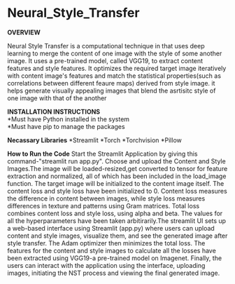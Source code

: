 # Neural_Style_Transfer
**OVERVIEW**

Neural Style Transfer is a computational technique in that uses deep learning to merge the content of one image with the style of some another image. It uses a pre-trained model, called VGG19, to extract content features and style features. It optimizes the required target image iteratively with content image's features and match the statistical properties(such as correlations between different feaure maps) derived from style image. it helps generate visually appealing images that blend the asrtisitc style of one image with that of the another

**INSTALLATION INSTRUCTIONS**  
*Must have Python installed in the system  
*Must have pip to manage the packages  

**Necassary Libraries**
*Streamlit
*Torch
*Torchvision
*Pillow   

**How to Run the Code**
Start the Streamlit Application by giving this command-"streamlit run app.py". Choose and upload the Content and Style Images.The image will be loaded-resized,get converted to tensor for feature extraction and normalized, all of which has been included in the load_image function. The target image will be initialized to the content image itself. The content loss and style loss have been initialized to 0. Content loss measures the difference in content between images, while style loss measures differences in texture and patterns using Gram matrices. Total loss combines content loss and style loss, using alpha and beta. The values for all the hyperparameters have been taken arbitirarily.The streamlit UI sets up a web-based interface using Streamlit (app.py) where users can upload content and style images, visualize them, and see the generated image after style transfer. The Adam optimizer then minimizes the total loss. The features for the content and style images to calculate all the losses have been extracted using VGG19-a pre-trained model on Imagenet. Finally, the users can interact with the application using the interface, uploading images, initiating the NST process and viewing the final generated image.


